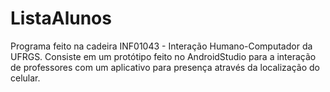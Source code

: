 # ListaAlunos

Programa feito na cadeira INF01043 - Interação Humano-Computador da UFRGS. 
Consiste em um protótipo feito no AndroidStudio para a interação de professores com um aplicativo para presença através da localização do celular.
